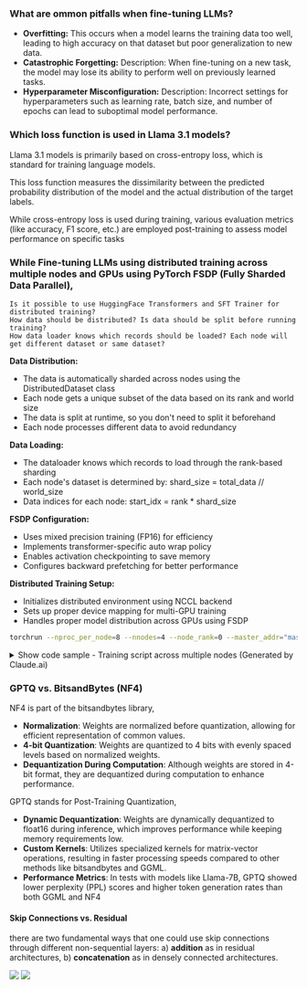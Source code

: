 
### What are ommon pitfalls when fine-tuning LLMs?

- **Overfitting:** This occurs when a model learns the training data too well, leading to high accuracy on that dataset but poor generalization to new data.
- **Catastrophic Forgetting:** Description: When fine-tuning on a new task, the model may lose its ability to perform well on previously learned tasks.
- **Hyperparameter Misconfiguration:** Description: Incorrect settings for hyperparameters such as learning rate, batch size, and number of epochs can lead to suboptimal model performance.

### Which loss function is used in Llama 3.1 models?

Llama 3.1 models is primarily based on cross-entropy loss, which is standard for training language models.

This loss function measures the dissimilarity between the predicted probability distribution of the model and the actual distribution of the target labels.

While cross-entropy loss is used during training, various evaluation metrics (like accuracy, F1 score, etc.) are employed post-training to assess model performance on specific tasks

### While Fine-tuning LLMs using distributed training across multiple nodes and GPUs using PyTorch FSDP (Fully Sharded Data Parallel),
    Is it possible to use HuggingFace Transformers and SFT Trainer for distributed training?
    How data should be distributed? Is data should be split before running training?
    How data loader knows which records should be loaded? Each node will get different dataset or same dataset?

**Data Distribution:**
- The data is automatically sharded across nodes using the DistributedDataset class
- Each node gets a unique subset of the data based on its rank and world size
- The data is split at runtime, so you don't need to split it beforehand
- Each node processes different data to avoid redundancy

**Data Loading:**
- The dataloader knows which records to load through the rank-based sharding
- Each node's dataset is determined by: shard_size = total_data // world_size
- Data indices for each node: start_idx = rank * shard_size

**FSDP Configuration:**
- Uses mixed precision training (FP16) for efficiency
- Implements transformer-specific auto wrap policy
- Enables activation checkpointing to save memory
- Configures backward prefetching for better performance

**Distributed Training Setup:**
- Initializes distributed environment using NCCL backend
- Sets up proper device mapping for multi-GPU training
- Handles proper model distribution across GPUs using FSDP

```bash
torchrun --nproc_per_node=8 --nnodes=4 --node_rank=0 --master_addr="master_ip" --master_port=29500 train.py
```

<details>
<summary>Show code sample - Training script across multiple nodes (Generated by Claude.ai)</summary>
```python
import os
import torch
import torch.distributed as dist
from torch.utils.data import Dataset, DataLoader
from torch.distributed.fsdp import (
    FullyShardedDataParallel as FSDP,
    MixedPrecision,
    StateDictType,
    FullStateDictConfig,
)
from torch.distributed.fsdp.wrap import (
    transformer_auto_wrap_policy,
    size_based_auto_wrap_policy,
)
from transformers import (
    AutoModelForCausalLM,
    AutoTokenizer,
    Trainer,
    TrainingArguments,
    DataCollatorForLanguageModeling,
)
from datasets import load_dataset
from typing import Dict, List

def setup_distributed():
    """Initialize distributed training environment"""
    if "RANK" in os.environ and "WORLD_SIZE" in os.environ:
        rank = int(os.environ["RANK"])
        world_size = int(os.environ["WORLD_SIZE"])
        local_rank = int(os.environ["LOCAL_RANK"])
        
        dist.init_process_group("nccl")
        torch.cuda.set_device(local_rank)
        
        return rank, world_size, local_rank
    else:
        raise ValueError("RANK and WORLD_SIZE environment variables must be set")

class DistributedDataset(Dataset):
    def __init__(self, dataset, rank: int, world_size: int, tokenizer):
        """
        Initialize dataset with sharding for distributed training
        
        Args:
            dataset: HuggingFace dataset
            rank: Current process rank
            world_size: Total number of processes
            tokenizer: HuggingFace tokenizer
        """
        # Shard the dataset
        self.shard_size = len(dataset) // world_size
        start_idx = rank * self.shard_size
        end_idx = start_idx + self.shard_size if rank != world_size - 1 else len(dataset)
        
        self.data = dataset[start_idx:end_idx]
        self.tokenizer = tokenizer
    
    def __len__(self):
        return len(self.data)
    
    def __getitem__(self, idx):
        item = self.data[idx]
        # Assuming 'text' is the column name in your dataset
        encoded = self.tokenizer(
            item['text'],
            truncation=True,
            max_length=512,
            padding='max_length',
            return_tensors='pt'
        )
        return {
            'input_ids': encoded['input_ids'].squeeze(),
            'attention_mask': encoded['attention_mask'].squeeze()
        }

def get_fsdp_config():
    """Configure FSDP settings"""
    mixed_precision_policy = MixedPrecision(
        param_dtype=torch.float16,
        reduce_dtype=torch.float16,
        buffer_dtype=torch.float16,
    )
    
    return {
        "mixed_precision": mixed_precision_policy,
        "auto_wrap_policy": transformer_auto_wrap_policy,
        "sharding_strategy": "FULL_SHARD",
        "cpu_offload": False,
        "backward_prefetch": "BACKWARD_PRE",
        "activation_checkpointing": True,
    }

def main():
    # Setup distributed environment
    rank, world_size, local_rank = setup_distributed()
    
    # Initialize model and tokenizer
    model_name = "facebook/opt-350m"  # Example model
    tokenizer = AutoTokenizer.from_pretrained(model_name)
    model = AutoModelForCausalLM.from_pretrained(model_name)
    
    # Wrap model with FSDP
    fsdp_config = get_fsdp_config()
    model = FSDP(
        model,
        device_id=torch.cuda.current_device(),
        **fsdp_config
    )
    
    # Load and prepare dataset
    dataset = load_dataset("your_dataset_name")
    train_dataset = DistributedDataset(
        dataset['train'],
        rank,
        world_size,
        tokenizer
    )
    
    # Training arguments
    training_args = TrainingArguments(
        output_dir="./output",
        per_device_train_batch_size=8,
        gradient_accumulation_steps=4,
        num_train_epochs=3,
        learning_rate=5e-5,
        fp16=True,
        logging_steps=100,
        save_steps=1000,
        local_rank=local_rank,
    )
    
    # Data collator
    data_collator = DataCollatorForLanguageModeling(
        tokenizer=tokenizer,
        mlm=False
    )
    
    # Initialize trainer
    trainer = Trainer(
        model=model,
        args=training_args,
        train_dataset=train_dataset,
        data_collator=data_collator,
    )
    
    # Start training
    trainer.train()
    
    # Save model (only on rank 0)
    if rank == 0:
        save_policy = FullStateDictConfig(offload_to_cpu=True, rank0_only=True)
        with FSDP.state_dict_type(model, StateDictType.FULL_STATE_DICT, save_policy):
            state_dict = model.state_dict()
            torch.save(state_dict, "model_checkpoint.pt")

if __name__ == "__main__":
    main()
```
</details>

### While fine-tune LLMs using the SFT Trainer for mixed tasks (such as text generation, question answering, and summarization), how to pass multiple evaluation metrics task-wise to compute performance?

<details>
Set up the SFT Trainer in Hugging Face's transformers library to fine-tune a model for mixed tasks (text generation, question answering, and summarization) while specifying multiple evaluation metrics.
<summary>Show code sample (Generated by Claude.ai)</summary>
```python
from transformers import Trainer, TrainingArguments, AutoModelForSeq2SeqLM, AutoTokenizer
from datasets import load_dataset, load_metric
from typing import Dict, List, Union
import numpy as np

class MultiTaskTrainer(Trainer):
    """Custom Trainer class for handling multiple tasks"""
    def __init__(self, *args, **kwargs):
        # Extract task-specific metrics before passing remaining args to parent
        self.metrics = kwargs.pop('metrics', {})
        super().__init__(*args, **kwargs)

    def compute_metrics(self, eval_pred):
        """Compute metrics for all tasks"""
        predictions, labels = eval_pred
        # First element in labels is assumed to be task_ids
        task_ids = labels[:, 0].tolist()
        # Remove task_ids from labels
        labels = labels[:, 1:]
        
        # Convert logits to predictions
        predictions = np.argmax(predictions, axis=-1)
        
        # Decode predictions and labels
        decoded_preds = self.tokenizer.batch_decode(predictions, skip_special_tokens=True)
        decoded_labels = self.tokenizer.batch_decode(labels, skip_special_tokens=True)
        
        # Group predictions by task
        task_predictions: Dict[str, List] = {
            "text_generation": [],
            "question_answering": [],
            "summarization": []
        }
        task_labels: Dict[str, List] = {
            "text_generation": [],
            "question_answering": [],
            "summarization": []
        }
        
        # Map task IDs to task types
        task_map = {0: "text_generation", 1: "question_answering", 2: "summarization"}
        
        # Group predictions and labels by task
        for pred, label, task_id in zip(decoded_preds, decoded_labels, task_ids):
            task_type = task_map[task_id]
            task_predictions[task_type].append(pred)
            task_labels[task_type].append(label)
        
        # Compute metrics for each task
        results = {}
        for task_type in task_predictions:
            if len(task_predictions[task_type]) > 0:
                task_metric = self.metrics[task_type].compute(
                    predictions=task_predictions[task_type],
                    references=task_labels[task_type]
                )
                # Add task prefix to metric names
                results.update({
                    f"{task_type}_{k}": v 
                    for k, v in task_metric.items()
                })
        
        return results

class MultiTaskDataset:
    """Dataset class that handles multiple tasks"""
    def __init__(self, dataset, tokenizer, max_length=512):
        self.dataset = dataset
        self.tokenizer = tokenizer
        self.max_length = max_length
        
    def __len__(self):
        return len(self.dataset)
    
    def __getitem__(self, idx):
        item = self.dataset[idx]
        
        # Determine task type from dataset
        task_type = item['task_type']  # Assume dataset has this field
        task_id = {
            "text_generation": 0,
            "question_answering": 1,
            "summarization": 2
        }[task_type]
        
        # Encode input and output
        inputs = self.tokenizer(
            item['input_text'],
            truncation=True,
            max_length=self.max_length,
            padding='max_length',
            return_tensors='pt'
        )
        
        outputs = self.tokenizer(
            item['output_text'],
            truncation=True,
            max_length=self.max_length,
            padding='max_length',
            return_tensors='pt'
        )
        
        # Add task_id as first token of labels
        labels = outputs['input_ids'].clone()
        labels = torch.cat([torch.tensor([[task_id]]), labels], dim=1)
        
        return {
            'input_ids': inputs['input_ids'].squeeze(),
            'attention_mask': inputs['attention_mask'].squeeze(),
            'labels': labels.squeeze()
        }

def main():
    # Load model and tokenizer
    model_name = "your-model-name"  # Replace with your model name
    model = AutoModelForSeq2SeqLM.from_pretrained(model_name)
    tokenizer = AutoTokenizer.from_pretrained(model_name)
    
    # Load metrics
    metrics = {
        "text_generation": load_metric("bleu"),
        "question_answering": load_metric("squad"),
        "summarization": load_metric("rouge")
    }
    
    # Load dataset
    dataset = load_dataset("your-dataset-name")
    
    # Create multi-task datasets
    train_dataset = MultiTaskDataset(dataset['train'], tokenizer)
    eval_dataset = MultiTaskDataset(dataset['validation'], tokenizer)
    
    # Define training arguments
    training_args = TrainingArguments(
        output_dir="./results",
        evaluation_strategy="epoch",
        per_device_train_batch_size=8,
        per_device_eval_batch_size=8,
        num_train_epochs=3,
        logging_dir='./logs',
    )
    
    # Initialize the custom trainer
    trainer = MultiTaskTrainer(
        model=model,
        args=training_args,
        train_dataset=train_dataset,
        eval_dataset=eval_dataset,
        tokenizer=tokenizer,
        metrics=metrics
    )
    
    # Train and evaluate
    trainer.train()
    trainer.evaluate()

if __name__ == "__main__":
    main()
```
</details>

### GPTQ vs. BitsandBytes (NF4)

NF4 is part of the bitsandbytes library,
- **Normalization**: Weights are normalized before quantization, allowing for efficient representation of common values.
- **4-bit Quantization**: Weights are quantized to 4 bits with evenly spaced levels based on normalized weights.
- **Dequantization During Computation**: Although weights are stored in 4-bit format, they are dequantized during computation to enhance performance.


GPTQ stands for Post-Training Quantization,
- **Dynamic Dequantization**: Weights are dynamically dequantized to float16 during inference, which improves performance while keeping memory requirements low.
- **Custom Kernels**: Utilizes specialized kernels for matrix-vector operations, resulting in faster processing speeds compared to other methods like bitsandbytes and GGML.
- **Performance Metrics**: In tests with models like Llama-7B, GPTQ showed lower perplexity (PPL) scores and higher token generation rates than both GGML and NF4


#### Skip Connections vs. Residual
there are two fundamental ways that one could use skip connections through different non-sequential layers:
a) **addition** as in residual architectures,
b) **concatenation** as in densely connected architectures.

<img src="https://theaisummer.com/static/8d19d048cd68d6dce362e025cf3b635a/1ac66/skip-connection.png"/>
<img src="https://theaisummer.com/static/b8156f7a258e0c46eb1e5e7b6bb591bf/ad12c/resnet-concatenation.png" />
